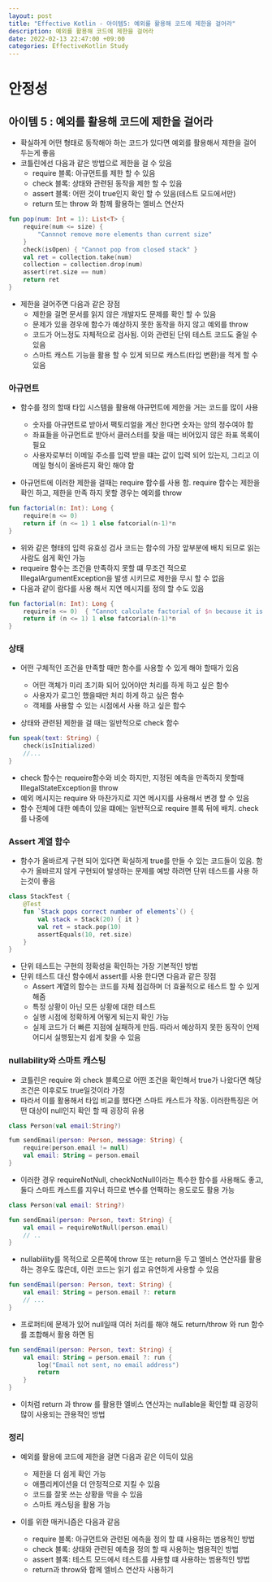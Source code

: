 ```yaml
---
layout: post
title: "Effective Kotlin - 아이템5: 예외를 활용해 코드에 제한을 걸어라"
description: 예외를 활용해 코드에 제한을 걸어라
date: 2022-02-13 22:47:00 +09:00
categories: EffectiveKotlin Study
---
```



# 안정성

## 아이템 5 : 예외를 활용해 코드에 제한을 걸어라
- 확실하게 어떤 형태로 동작해야 하는 코드가 있다면 예외를 활용해서 제한을 걸어 두는게 좋음
- 코틀린에선 다음과 같은 방법으로 제한을 걸 수 있음
    * require 블록: 아규먼트를 제한 할 수 있음
    * check 블록: 상태와 관련된 동작을 제한 할 수 있음
    * assert 블록: 어떤 것이 true인지 확인 할 수 있음(테스트 모드에서만)
    * return 또는 throw 와 함께 활용하는 엘비스 연산자

```kotlin
fun pop(num: Int = 1): List<T> {
    require(num <= size) {
        "Cannnot remove more elements than current size"
    }
    check(isOpen) { "Cannot pop from closed stack" }
    val ret = collection.take(num)
    collection = collection.drop(num)
    assert(ret.size == num)
    return ret
}
```

- 제한을 걸어주면 다음과 같은 장점
    * 제한을 걸면 문서를 읽지 않은 개발자도 문제를 확인 할 수 있음
    * 문제가 있을 경우에 함수가 예상하지 못한 동작을 하지 않고 예외를 throw
    * 코드가 어느정도 자체적으로 검사됨. 이와 관련된 단위 테스트 코드도 줄일 수 있음
    * 스마트 캐스트 기능을 활용 할 수 있게 되므로 캐스트(타입 변환)을 적게 할 수 있음

### 아규먼트
- 함수를 정의 할때 타입 시스템을 활용해 아규먼트에 제한을 거는 코드를 많이 사용
    * 숫자를 아규먼트로 받아서 팩토리얼을 계산 한다면 숫자는 양의 정수여야 함
    * 좌표들을 아규먼트로 받아서 클러스터를 찾을 때는 비어있지 않은 좌표 목록이 필요
    * 사용자로부터 이메일 주소를 입력 받을 떄는 값이 입력 되어 있는지, 그리고 이메일 형식이 올바른지 확인 해야 함

- 아규먼트에 이러한 제한을 걸때는 require 함수를 사용 함. require 함수는 제한을 확인 하고, 제한을 만족 하지 못할 경우는 예외를 throw

```kotlin
fun factorial(n: Int): Long {
    require(n <= 0) 
    return if (n <= 1) 1 else fatcorial(n-1)*n
}
```

- 위와 같은 형태의 입력 유효성 검사 코드는 함수의 가장 앞부분에 배치 되므로 읽는 사람도 쉽게 확인 가능
- requeire 함수는 조건을 만족하지 못할 떄 무조건 적으로 IllegalArgumentException을 발생 시키므로 제한을 무시 할 수 없음
- 다음과 같이 람다를 사용 해서 지연 메시지를 정의 할 수도 있음

```kotlin
fun factorial(n: Int): Long {
    require(n <= 0)  { "Cannot calculate factorial of $n because it is smaller than 0" }
    return if (n <= 1) 1 else fatcorial(n-1)*n
}
```

### 상태
- 어떤 구체적인 조건을 만족할 때만 함수를 사용할 수 있게 해야 할때가 있음
    * 어떤 객체가 미리 초기화 되어 있어야만 처리를 하게 하고 싶은 함수
    * 사용자가 로그인 했을때만 처리 하게 하고 싶은 함수
    * 객체를 사용할 수 있는 시점에서 사용 하고 싶은 함수

- 상태와 관련된 제한을 걸 때는 일반적으로 check 함수

```kotlin
fun speak(text: String) {
    check(isInitialized)
    //...
}
```

- check 함수는 requeire함수와 비슷 하지만, 지정된 예측을 만족하지 못할때 IllegalStateException을 throw
- 예외 메시지는 require 와 마찬가지로 지연 메시지를 사용해서 변경 할 수 있음
- 함수 전체에 대한 예측이 있을 떄에는 일반적으로 require 블록 뒤에 배치. check를 나중에

### Assert 계열 함수
- 함수가 올바르게 구현 되어 있다면 확실하게 true를 만들 수 있는 코드들이 있음. 함수가 올바르지 않게 구현되어 발생하는 문제를 예방 하려면 단위 테스트를 사용 하는것이 좋음

```kotlin
class StackTest {
    @Test
    fun `Stack pops correct number of elements`() {
        val stack = Stack(20) { it }
        val ret = stack.pop(10)
        assertEquals(10, ret.size)
    }
}
```

- 단위 테스트는 구현의 정확성을 확인하는 가장 기본적인 방법
- 단위 테스트 대신 함수에서 assert를 사용 한다면 다음과 같은 장점
    * Assert 계열의 함수는 코드를 자체 점검하며 더 효율적으로 테스트 할 수 있게 해줌
    * 특정 상황이 아닌 모든 상황에 대한 테스트
    * 실행 시점에 정확하게 어떻게 되는지 확인 가능
    * 실제 코드가 더 빠른 지점에 실패하게 만듬. 따라서 예상하지 못한 동작이 언제 어디서 실행됬는지 쉽게 찾을 수 있음

### nullability와 스마트 캐스팅
- 코틀린은 require 와 check 블록으로 어떤 조건을 확인해서 true가 나왔다면 해당 조건은 이후로도 true일것이라 가정
- 따라서 이를 활용해서 타입 비교를 했다면 스마트 캐스트가 작동. 이러한특징은 어떤 대상이 null인지 확인 할 때 굉장히 유용

```kotlin
class Person(val email:String?)

fum sendEmail(person: Person, message: String) {
    require(person.email != null)
    val email: String = person.email
}
```

- 이러한 경우 requireNotNull, checkNotNull이라는 특수한 함수를 사용해도 좋고, 둘다 스마트 캐스트를 지우너 하므로 변수를 언팩하는 용도로도 활용 가능

```kotlin
class Person(val email: String?)

fun sendEmail(person: Person, text: String) {
    val email = requireNotNull(person.email)
    // ..
}
```

- nullablility를 목적으로 오른쪽에 throw 또는 return을 두고 엘비스 연산자를 활용하는 경우도 많은데, 이런 코드는 읽기 쉽고 유연하게 사용할 수 있음

```kotlin
fun sendEmail(person: Person, text: String) {
    val email: String = person.email ?: return
    // ...
}
```

- 프로퍼티에 문제가 있어 null일때 여러 처리를 해야 해도 return/throw 와 run 함수를 조합해서 활용 하면 됨

```kotlin
fun sendEmail(person: Person, text: String) {
    val email: String = person.email ?: run {
        log("Email not sent, no email address")
        return
    }
}
```

- 이처럼 return 과 throw 를 활용한 엘비스 연산자는 nullable을 확인할 떄 굉장히 많이 사용되는 관용적인 방법

### 정리
- 예외를 활용에 코드에 제한을 걸면 다음과 같은 이득이 있음
    * 제한을 더 쉽게 확인 가능
    * 애플리케이션을 더 안정적으로 지킬 수 있음
    * 코드를 잘못 쓰는 상황을 막을 수 있음
    * 스마트 캐스팅을 활용 가능

- 이를 위한 매커니즘은 다음과 같음
    * require 블록: 아규먼트와 관련된 에측을 정의 할 떄 사용하는 범용적인 방법
    * check 블록: 상태와 관련된 예측을 정의 할 때 사용하는 범용적인 방법
    * assert 블록: 테스트 모드에서 테스트를 사용할 떄 사용하는 범용적인 방법
    * return과 throw와 함께 엘비스 연산자 사용하기
